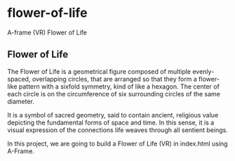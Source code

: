# flower-of-life
A-frame (VR) Flower of Life

## Flower of Life
The Flower of Life is a geometrical figure composed of multiple evenly-spaced, overlapping circles, that are arranged so that they form a flower-like pattern with a sixfold symmetry, kind of like a hexagon. The center of each circle is on the circumference of six surrounding circles of the same diameter.

It is a symbol of sacred geometry, said to contain ancient, religious value depicting the fundamental forms of space and time. In this sense, it is a visual expression of the connections life weaves through all sentient beings.

In this project, we are going to build a Flower of Life (VR) in index.html using A-Frame.
